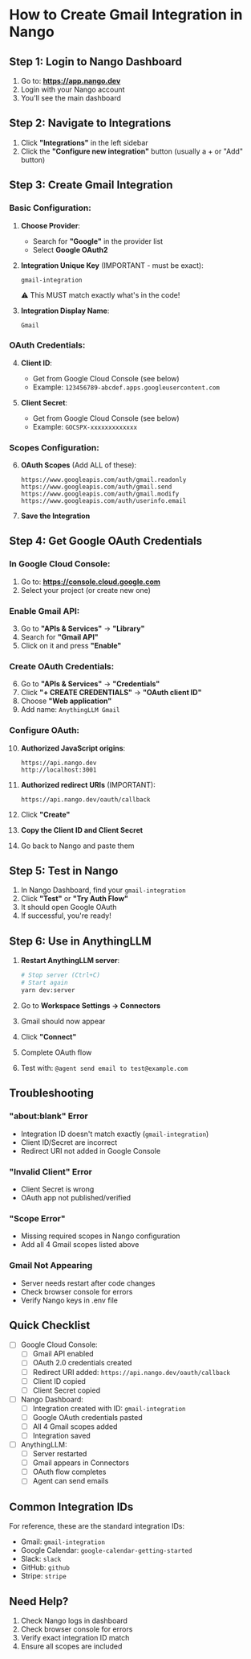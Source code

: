 # How to Create Gmail Integration in Nango

## Step 1: Login to Nango Dashboard
1. Go to: **https://app.nango.dev**
2. Login with your Nango account
3. You'll see the main dashboard

## Step 2: Navigate to Integrations
1. Click **"Integrations"** in the left sidebar
2. Click the **"Configure new integration"** button (usually a + or "Add" button)

## Step 3: Create Gmail Integration

### Basic Configuration:
1. **Choose Provider**: 
   - Search for **"Google"** in the provider list
   - Select **Google OAuth2**

2. **Integration Unique Key** (IMPORTANT - must be exact):
   ```
   gmail-integration
   ```
   ⚠️ This MUST match exactly what's in the code!

3. **Integration Display Name**:
   ```
   Gmail
   ```

### OAuth Credentials:
4. **Client ID**:
   - Get from Google Cloud Console (see below)
   - Example: `123456789-abcdef.apps.googleusercontent.com`

5. **Client Secret**:
   - Get from Google Cloud Console (see below)
   - Example: `GOCSPX-xxxxxxxxxxxxx`

### Scopes Configuration:
6. **OAuth Scopes** (Add ALL of these):
   ```
   https://www.googleapis.com/auth/gmail.readonly
   https://www.googleapis.com/auth/gmail.send
   https://www.googleapis.com/auth/gmail.modify
   https://www.googleapis.com/auth/userinfo.email
   ```

7. **Save the Integration**

## Step 4: Get Google OAuth Credentials

### In Google Cloud Console:
1. Go to: **https://console.cloud.google.com**
2. Select your project (or create new one)

### Enable Gmail API:
3. Go to **"APIs & Services"** → **"Library"**
4. Search for **"Gmail API"**
5. Click on it and press **"Enable"**

### Create OAuth Credentials:
6. Go to **"APIs & Services"** → **"Credentials"**
7. Click **"+ CREATE CREDENTIALS"** → **"OAuth client ID"**
8. Choose **"Web application"**
9. Add name: `AnythingLLM Gmail`

### Configure OAuth:
10. **Authorized JavaScript origins**:
    ```
    https://api.nango.dev
    http://localhost:3001
    ```

11. **Authorized redirect URIs** (IMPORTANT):
    ```
    https://api.nango.dev/oauth/callback
    ```

12. Click **"Create"**
13. **Copy the Client ID and Client Secret**
14. Go back to Nango and paste them

## Step 5: Test in Nango

1. In Nango Dashboard, find your `gmail-integration`
2. Click **"Test"** or **"Try Auth Flow"**
3. It should open Google OAuth
4. If successful, you're ready!

## Step 6: Use in AnythingLLM

1. **Restart AnythingLLM server**:
   ```bash
   # Stop server (Ctrl+C)
   # Start again
   yarn dev:server
   ```

2. Go to **Workspace Settings → Connectors**
3. Gmail should now appear
4. Click **"Connect"**
5. Complete OAuth flow
6. Test with: `@agent send email to test@example.com`

## Troubleshooting

### "about:blank" Error
- Integration ID doesn't match exactly (`gmail-integration`)
- Client ID/Secret are incorrect
- Redirect URI not added in Google Console

### "Invalid Client" Error  
- Client Secret is wrong
- OAuth app not published/verified

### "Scope Error"
- Missing required scopes in Nango configuration
- Add all 4 Gmail scopes listed above

### Gmail Not Appearing
- Server needs restart after code changes
- Check browser console for errors
- Verify Nango keys in .env file

## Quick Checklist

- [ ] Google Cloud Console:
  - [ ] Gmail API enabled
  - [ ] OAuth 2.0 credentials created
  - [ ] Redirect URI added: `https://api.nango.dev/oauth/callback`
  - [ ] Client ID copied
  - [ ] Client Secret copied

- [ ] Nango Dashboard:
  - [ ] Integration created with ID: `gmail-integration`
  - [ ] Google OAuth credentials pasted
  - [ ] All 4 Gmail scopes added
  - [ ] Integration saved

- [ ] AnythingLLM:
  - [ ] Server restarted
  - [ ] Gmail appears in Connectors
  - [ ] OAuth flow completes
  - [ ] Agent can send emails

## Common Integration IDs

For reference, these are the standard integration IDs:
- Gmail: `gmail-integration`
- Google Calendar: `google-calendar-getting-started`
- Slack: `slack`
- GitHub: `github`
- Stripe: `stripe`

## Need Help?

1. Check Nango logs in dashboard
2. Check browser console for errors
3. Verify exact integration ID match
4. Ensure all scopes are included